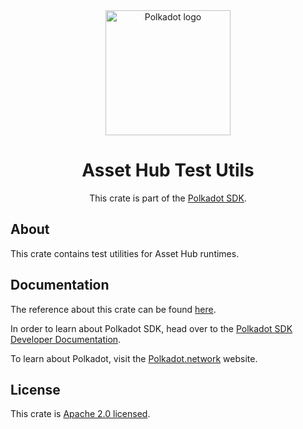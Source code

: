 <div align="center">

<img src="https://raw.githubusercontent.com/paritytech/polkadot-sdk/rzadp/readmes/docs/images/Polkadot_Logo_Horizontal_Pink_BlackOnWhite.png" alt="Polkadot logo" width="200">

# Asset Hub Test Utils

This crate is part of the [Polkadot SDK](https://github.com/paritytech/polkadot-sdk/).

</div>

## About

This crate contains test utilities for Asset Hub runtimes.

## Documentation

The reference about this crate can be found [here](https://paritytech.github.io/polkadot-sdk/master/asset_test_utils).

In order to learn about Polkadot SDK, head over to the [Polkadot SDK Developer Documentation](https://paritytech.github.io/polkadot-sdk/master/polkadot_sdk_docs/index.html).

To learn about Polkadot, visit the [Polkadot.network](https://polkadot.network/) website.

## License

This crate is [Apache 2.0 licensed](https://spdx.org/licenses/Apache-2.0.html).
